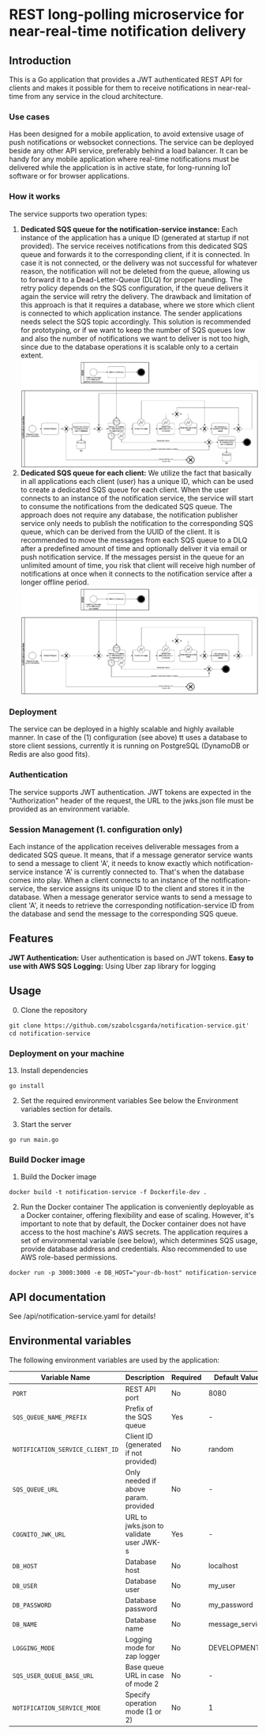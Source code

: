 # REST long-polling microservice for near-real-time notification delivery

## Introduction
This is a Go application that provides a JWT authenticated REST API for clients and makes
it possible for them to receive notifications in near-real-time from any service in the
cloud architecture.

### Use cases
Has been designed for a mobile application, to avoid extensive usage of push notifications or websocket connections. The service can be deployed beside any other API
service, preferably behind a load balancer. It can be handy for any mobile application where real-time notifications must be delivered while the 
application is in active state, for long-running IoT software or for browser applications.

### How it works
The service supports two operation types:
1. <b>Dedicated SQS queue for the notification-service instance:</b> Each instance of the application has a unique ID (generated at startup if not provided).
The service receives notifications from this dedicated SQS queue and forwards it to the corresponding client, if it is connected.
In case it is not connected, or the delivery was not successful for whatever reason, the notification will not be deleted from the queue,
allowing us to forward it to a Dead-Letter-Queue (DLQ) for proper handling. The retry policy depends on the SQS configuration,
if the queue delivers it again the service will retry the delivery.
The drawback and limitation of this approach is that it requires a database, where we store which client is connected to which application instance.
The sender applications needs select the SQS topic accordingly. 
This solution is recommended for prototyping, or if we want to keep the number of SQS queues low and also the number of notifications we want to deliver is not too high, since 
due to the database operations it is scalable only to a certain extent.
![service-queue-flow.png](figures/service-queue-flow.png)
2. <b>Dedicated SQS queue for each client:</b> We utilize the fact that basically in all applications each client (user) has a unique ID, which can be used to create 
a dedicated SQS queue for each client. When the user connects to an instance of the notification service, the service will start to consume the notifications from the dedicated SQS queue.
The approach does not require any database, the notification publisher service only needs to publish the notification to the corresponding SQS queue, which can be derived from the UUID of the client.
It is recommended to move the messages from each SQS queue to a DLQ after a predefined amount of time and optionally deliver it via email or push notification service. If the messages persist
in the queue for an unlimited amount of time, you risk that client will receive high number of notifications at once when it connects to the notification service after a longer offline period.
![user-queue-flow.png](figures/user-queue-flow.png)

### Deployment
The service can be deployed in a highly scalable and highly available manner.
In case of the (1) configuration (see above) tt uses a database to store client sessions, 
currently it is running on PostgreSQL (DynamoDB or Redis are also good fits).

### Authentication
The service supports JWT authentication. JWT tokens are expected in the "Authorization" header of the request,
the URL to the jwks.json file must be provided as an environment variable.

### Session Management (1. configuration only) 
Each instance of the application receives deliverable messages from a dedicated SQS queue. It means, that if a message generator
service wants to send a message to client 'A', it needs to know exactly which notification-service instance 'A' is currently connected to.
That's when the database comes into play. When a client connects to an instance of the notification-service, the service assigns its 
unique ID to the client and stores it in the database. When a message generator service wants to send a message to client 'A', it needs to 
retrieve the corresponding notification-service ID from the database and send the message to the corresponding SQS queue.

## Features
<b>JWT Authentication:</b> User authentication is based on JWT tokens.
<b>Easy to use with AWS SQS</b>
<b>Logging:</b> Using Uber zap library for logging

## Usage
0. Clone the repository
```
git clone https://github.com/szabolcsgarda/notification-service.git'
cd notification-service
```

### Deployment on your machine
13. Install dependencies
```
go install
```

2. Set the required environment variables
   See below the Environment variables section for details.

3. Start the server

```
go run main.go
```

### Build Docker image
1. Build the Docker image
```
docker build -t notification-service -f Dockerfile-dev .
```

2. Run the Docker container
   The application is conveniently deployable as a Docker container, offering flexibility
   and ease of scaling. However, it's important to note that by default, the Docker
   container does not have access to the host machine's AWS secrets. The application requires a
   set of environmental variable (see below), which determines SQS usage, provide database address
   and credentials. Also recommended to use AWS role-based permissions.
```
docker run -p 3000:3000 -e DB_HOST="your-db-host" notification-service
```
## API documentation
See /api/notification-service.yaml for details!

## Environmental variables
The following environment variables are used by the application:

| Variable Name                     | Description                             |Required   | Default Value   |
|-----------------------------------|-----------------------------------------|-----------|-----------------|
| `PORT`                            | REST API port                           | No        | 8080            |
| `SQS_QUEUE_NAME_PREFIX`           | Prefix of the SQS queue                 | Yes       | -               |
| `NOTIFICATION_SERVICE_CLIENT_ID`  | Client ID (generated if not provided)   | No        | random          |
| `SQS_QUEUE_URL`                   | Only needed if above param. provided    | No        | -               |
| `COGNITO_JWK_URL`                 | URL to jwks.json to validate user JWK-s | Yes       | -               |
| `DB_HOST`                         | Database host                           | No        | localhost       |
| `DB_USER`                         | Database user                           | No        | my_user         |
| `DB_PASSWORD`                     | Database password                       | No        | my_password     |
| `DB_NAME`                         | Database name                           | No        | message_service |
| `LOGGING_MODE`                    | Logging mode for zap logger             | No        | DEVELOPMENT     |
| `SQS_USER_QUEUE_BASE_URL`         | Base queue URL in case of mode 2        | No        | -               |
| `NOTIFICATION_SERVICE_MODE`         | Specify operation mode (1 or 2)         | No        | 1               |